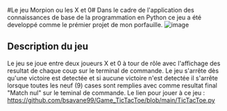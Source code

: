 #Le jeu Morpion ou les X et 0#
Dans le cadre de l'application des connaissances de base de la programmation en Python ce jeu a été developpé comme le prémier projet de mon porfauille.
![image](https://github.com/user-attachments/assets/d0e0f097-9a77-4b02-8830-68d01511054c)

## Description du jeu ##

Le jeu se joue entre deux joueurs X et 0 à tour de rôle avec l'affichage des resultat de chaque coup sur le terminal de commande. Le jeu s'arrête dès qu'une victoire est detectée et si aucune victoire n'est detectée il s'arrête lorsque toutes les neuf (9) cases sont remplies avec comme resultat final "Match nul" sur le teminal de commande.
Le lien pour jouer à ce jeu : 
https://github.com/bsavane99/Game_TicTacToe/blob/main/TicTacToe.py



 
 
